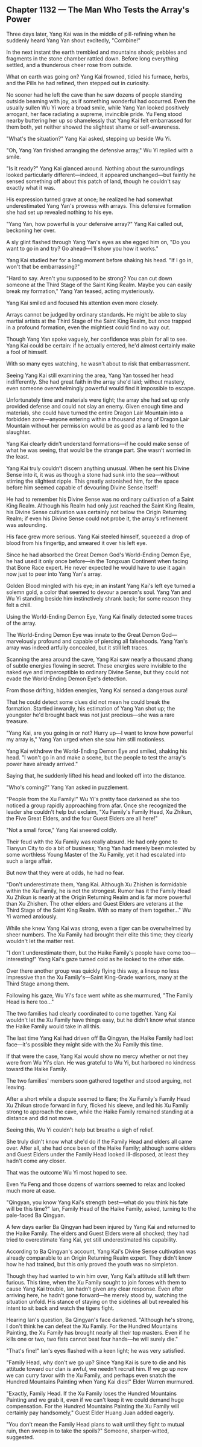 ## Chapter 1132 — The Man Who Tests the Array's Power

Three days later, Yang Kai was in the middle of pill-refining when he suddenly heard Yang Yan shout excitedly, "Combine!"

In the next instant the earth trembled and mountains shook; pebbles and fragments in the stone chamber rattled down. Before long everything settled, and a thunderous cheer rose from outside.

What on earth was going on? Yang Kai frowned, tidied his furnace, herbs, and the Pills he had refined, then stepped out in curiosity.

No sooner had he left the cave than he saw dozens of people standing outside beaming with joy, as if something wonderful had occurred. Even the usually sullen Wu Yi wore a broad smile, while Yang Yan looked positively arrogant, her face radiating a supreme, invincible pride. Yu Feng stood nearby buttering her up so shamelessly that Yang Kai felt embarrassed for them both, yet neither showed the slightest shame or self-awareness.

"What's the situation?" Yang Kai asked, stepping up beside Wu Yi.

"Oh, Yang Yan finished arranging the defensive array," Wu Yi replied with a smile.

"Is it ready?" Yang Kai glanced around. Nothing about the surroundings looked particularly different—indeed, it appeared unchanged—but faintly he sensed something off about this patch of land, though he couldn't say exactly what it was.

His expression turned grave at once; he realized he had somewhat underestimated Yang Yan's prowess with arrays. This defensive formation she had set up revealed nothing to his eye.

"Yang Yan, how powerful is your defensive array?" Yang Kai called out, beckoning her over.

A sly glint flashed through Yang Yan's eyes as she egged him on, "Do you want to go in and try? Go ahead—I’ll show you how it works."

Yang Kai studied her for a long moment before shaking his head. "If I go in, won't that be embarrassing?"

"Hard to say. Aren't you supposed to be strong? You can cut down someone at the Third Stage of the Saint King Realm. Maybe you can easily break my formation," Yang Yan teased, acting mysteriously.

Yang Kai smiled and focused his attention even more closely.

Arrays cannot be judged by ordinary standards. He might be able to slay martial artists at the Third Stage of the Saint King Realm, but once trapped in a profound formation, even the mightiest could find no way out.

Though Yang Yan spoke vaguely, her confidence was plain for all to see. Yang Kai could be certain: if he actually entered, he'd almost certainly make a fool of himself.

With so many eyes watching, he wasn't about to risk that embarrassment.

Seeing Yang Kai still examining the area, Yang Yan tossed her head indifferently. She had great faith in the array she'd laid; without mastery, even someone overwhelmingly powerful would find it impossible to escape.

Unfortunately time and materials were tight; the array she had set up only provided defense and could not slay an enemy. Given enough time and materials, she could have turned the entire Dragon Lair Mountain into a forbidden zone—anyone entering within a thousand zhang of Dragon Lair Mountain without her permission would be as good as a lamb led to the slaughter.

Yang Kai clearly didn’t understand formations—if he could make sense of what he was seeing, that would be the strange part. She wasn’t worried in the least.

Yang Kai truly couldn’t discern anything unusual. When he sent his Divine Sense into it, it was as though a stone had sunk into the sea—without stirring the slightest ripple. This greatly astonished him, for the space before him seemed capable of devouring Divine Sense itself!

He had to remember his Divine Sense was no ordinary cultivation of a Saint King Realm. Although his Realm had only just reached the Saint King Realm, his Divine Sense cultivation was certainly not below the Origin Returning Realm; if even his Divine Sense could not probe it, the array's refinement was astounding.

His face grew more serious. Yang Kai steeled himself, squeezed a drop of blood from his fingertip, and smeared it over his left eye.

Since he had absorbed the Great Demon God's World-Ending Demon Eye, he had used it only once before—in the Tongxuan Continent when facing that Bone Race expert. He never expected he would have to use it again now just to peer into Yang Yan's array.

Golden Blood mingled with his eye; in an instant Yang Kai's left eye turned a solemn gold, a color that seemed to devour a person's soul. Yang Yan and Wu Yi standing beside him instinctively shrank back; for some reason they felt a chill.

Using the World-Ending Demon Eye, Yang Kai finally detected some traces of the array.

The World-Ending Demon Eye was innate to the Great Demon God—marvelously profound and capable of piercing all falsehoods. Yang Yan's array was indeed artfully concealed, but it still left traces.

Scanning the area around the cave, Yang Kai saw nearly a thousand zhang of subtle energies flowing in secret. These energies were invisible to the naked eye and imperceptible to ordinary Divine Sense, but they could not evade the World-Ending Demon Eye's detection.

From those drifting, hidden energies, Yang Kai sensed a dangerous aura!

That he could detect some clues did not mean he could break the formation. Startled inwardly, his estimation of Yang Yan shot up; the youngster he'd brought back was not just precious—she was a rare treasure.

"Yang Kai, are you going in or not? Hurry up—I want to know how powerful my array is," Yang Yan urged when she saw him still motionless.

Yang Kai withdrew the World-Ending Demon Eye and smiled, shaking his head. "I won't go in and make a scene, but the people to test the array's power have already arrived."

Saying that, he suddenly lifted his head and looked off into the distance.

"Who's coming?" Yang Yan asked in puzzlement.

"People from the Xu Family!" Wu Yi's pretty face darkened as she too noticed a group rapidly approaching from afar. Once she recognized the leader she couldn't help but exclaim, "Xu Family's Family Head, Xu Zhikun, the Five Great Elders, and the four Guest Elders are all here!"

"Not a small force," Yang Kai sneered coldly.

Their feud with the Xu Family was really absurd. He had only gone to Tianyun City to do a bit of business; Yang Yan had merely been molested by some worthless Young Master of the Xu Family, yet it had escalated into such a large affair.

But now that they were at odds, he had no fear.

"Don't underestimate them, Yang Kai. Although Xu Zhishen is formidable within the Xu Family, he is not the strongest. Rumor has it the Family Head Xu Zhikun is nearly at the Origin Returning Realm and is far more powerful than Xu Zhishen. The other elders and Guest Elders are veterans at the Third Stage of the Saint King Realm. With so many of them together..." Wu Yi warned anxiously.

While she knew Yang Kai was strong, even a tiger can be overwhelmed by sheer numbers. The Xu Family had brought their elite this time; they clearly wouldn't let the matter rest.

"I don't underestimate them, but the Haike Family's people have come too—interesting!" Yang Kai's gaze turned cold as he looked to the other side.

Over there another group was quickly flying this way, a lineup no less impressive than the Xu Family's—Saint King-Grade warriors, many at the Third Stage among them.

Following his gaze, Wu Yi's face went white as she murmured, "The Family Head is here too..."

The two families had clearly coordinated to come together. Yang Kai wouldn't let the Xu Family have things easy, but he didn't know what stance the Haike Family would take in all this.

The last time Yang Kai had driven off Ba Qingyan, the Haike Family had lost face—it's possible they might side with the Xu Family this time.

If that were the case, Yang Kai would show no mercy whether or not they were from Wu Yi's clan. He was grateful to Wu Yi, but harbored no kindness toward the Haike Family.

The two families' members soon gathered together and stood arguing, not leaving.

After a short while a dispute seemed to flare; the Xu Family's Family Head Xu Zhikun strode forward in fury, flicked his sleeve, and led his Xu Family strong to approach the cave, while the Haike Family remained standing at a distance and did not move.

Seeing this, Wu Yi couldn't help but breathe a sigh of relief.

She truly didn't know what she'd do if the Family Head and elders all came over. After all, she had once been of the Haike Family; although some elders and Guest Elders under the Family Head looked ill-disposed, at least they hadn't come any closer.

That was the outcome Wu Yi most hoped to see.

Even Yu Feng and those dozens of warriors seemed to relax and looked much more at ease.

"Qingyan, you know Yang Kai's strength best—what do you think his fate will be this time?" Ian, Family Head of the Haike Family, asked, turning to the pale-faced Ba Qingyan.

A few days earlier Ba Qingyan had been injured by Yang Kai and returned to the Haike Family. The elders and Guest Elders were all shocked; they had tried to overestimate Yang Kai, yet still underestimated his capability.

According to Ba Qingyan's account, Yang Kai's Divine Sense cultivation was already comparable to an Origin Returning Realm expert. They didn't know how he had trained, but this only proved the youth was no simpleton.

Though they had wanted to win him over, Yang Kai’s attitude still left them furious. This time, when the Xu Family sought to join forces with them to cause Yang Kai trouble, Ian hadn’t given any clear response. Even after arriving here, he hadn’t gone forward—he merely stood by, watching the situation unfold. His stance of staying on the sidelines all but revealed his intent to sit back and watch the tigers fight.

Hearing Ian's question, Ba Qingyan's face darkened. "Although he's strong, I don't think he can defeat the Xu Family. For the Hundred Mountains Painting, the Xu Family has brought nearly all their top masters. Even if he kills one or two, two fists cannot beat four hands—he will surely die."

"That's fine!" Ian's eyes flashed with a keen light; he was very satisfied.

"Family Head, why don't we go up? Since Yang Kai is sure to die and his attitude toward our clan is awful, we needn't recruit him. If we go up now we can curry favor with the Xu Family, and perhaps even snatch the Hundred Mountains Painting when Yang Kai dies!" Elder Warren murmured.

"Exactly, Family Head. If the Xu Family loses the Hundred Mountains Painting and we grab it, even if we can't keep it we could demand huge compensation. For the Hundred Mountains Painting the Xu Family will certainly pay handsomely," Guest Elder Huang Juan added eagerly.

"You don't mean the Family Head plans to wait until they fight to mutual ruin, then sweep in to take the spoils?" Someone, sharper-witted, suggested.
